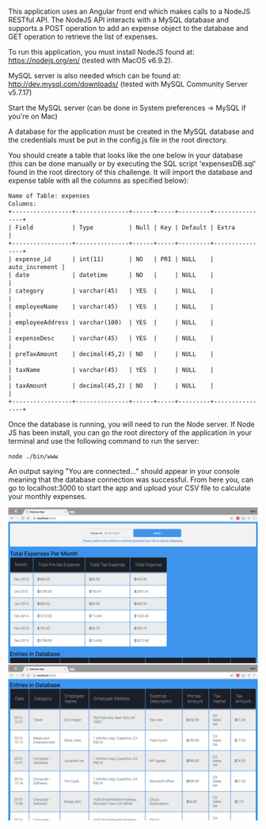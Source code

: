 This application uses an Angular front end which makes calls to a NodeJS RESTful API. The NodeJS API interacts with a MySQL database and supports a POST operation to add an expense object to the database and GET operation to retrieve the list of expenses.

To run this application, you must install NodeJS found at:
https://nodejs.org/en/ (tested with MacOS v6.9.2).

MySQL server is also needed which can be found at:
http://dev.mysql.com/downloads/ (tested with MySQL Community Server v5.7.17)

Start the MySQL server (can be done in System preferences -> MySQL if you're on Mac)

A database for the application must be created in the MySQL database and the credentials must be put in the config.js file in the root directory.

You should create a table that looks like the one below in your database (this can be done manually or by executing the SQL script 'expensesDB.sql' found in the root directory of this challenge. It will import the database and expense table with all the columns as specified below):

```
Name of Table: expenses
Columns:
+-----------------+---------------+------+-----+---------+----------------+
| Field           | Type          | Null | Key | Default | Extra          |
+-----------------+---------------+------+-----+---------+----------------+
| expense_id      | int(11)       | NO   | PRI | NULL    | auto_increment |
| date            | datetime      | NO   |     | NULL    |                |
| category        | varchar(45)   | YES  |     | NULL    |                |
| employeeName    | varchar(45)   | YES  |     | NULL    |                |
| employeeAddress | varchar(100)  | YES  |     | NULL    |                |
| expenseDesc     | varchar(45)   | YES  |     | NULL    |                |
| preTaxAmount    | decimal(45,2) | NO   |     | NULL    |                |
| taxName         | varchar(45)   | YES  |     | NULL    |                |
| taxAmount       | decimal(45,2) | NO   |     | NULL    |                |
+-----------------+---------------+------+-----+---------+----------------+
```

Once the database is running, you will need to run the Node server. If Node JS has been install, you can go the root directory of the application in your terminal and use the following command to run the server:

```
node ./bin/www
```

An output saying "You are connected..." should appear in your console meaning that the database connection was successful. From here you, can go to localhost:3000 to start the app and upload your CSV file to calculate your monthly expenses.


![Alt text](/screenshots/screenshot1.png?raw=true)
![Alt text](/screenshots/screenshot2.png?raw=true)
